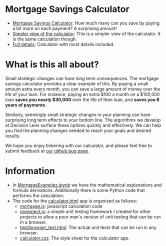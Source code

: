 # Mortgage Savings Calculator

* [Mortgage Savings Calculator](calculator.html): How much many can you save by paying a bit more on each payment?  A surprising amount!
* [Simpler view of the calculator](calculatorv2.html): This is a simpler view of the calculator.  It is the same calculation though.
* [Full details](calculatorfull.html): Calculator with most details included.

# What is this all about?
Small strategic changes can have long term consequences.  The mortgage savings
calculator provides a clear example of this.  By paying a small amount extra
every month, you can save a large amount of money over the life of your loan.
For instance, paying an extra $100 a month on a $100,000 loan **saves you
nearly $30,000** over the life of then loan, and **saves you
8 years of payments**.

Similarly, seemingly small strategic changes in your planning can have surprising
long term effects to your bottom line.  The algorithms we develop at
Decision Lens surface these options quickly and effectively.  We can help you
find the planning changes needed to reach your goals and desired results.

We hope you enjoy tinkering with our calculator, and please feel free to
submit feedback at [our github bug page](https://github.com/dlens/mortgage/issues/new).

# Information
* In [MortgageExamples.ipynb](MortgageExamples.ipynb) we have the mathematical explanations and formula derivations.  Additionally there is some Python code that performs the calculation.
* The code for the [calculator.html](calculator.html) app is organized as follows:
  * [mortgage.js](mortgage.js): javascript calculation code
  * [myexpect.js](myexpect.js): a simple unit testing framework I created for other projects to allow a poor man's version of unit testing that can be run in a browser.
  * [test/browser_test.html](test/browser_test.html): The actual unit tests that can be run in any browser.
  * [calculator.css](calculator.css): The style sheet for the calculator app.
